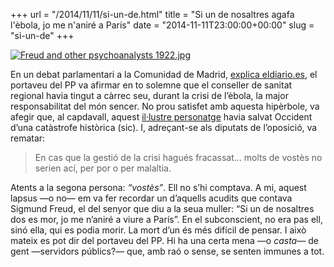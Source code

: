 +++
url = "/2014/11/11/si-un-de.html"
title = "Si un de nosaltres agafa l'èbola, jo me n'aniré a París"
date = "2014-11-11T23:00:00+00:00"
slug = "si-un-de"
+++

<a href="http://commons.wikimedia.org/wiki/File:Freud_and_other_psychoanalysts_1922.jpg#mediaviewer/File:Freud_and_other_psychoanalysts_1922.jpg"><img style="max-width: 320px;" src="http://upload.wikimedia.org/wikipedia/commons/0/00/Freud_and_other_psychoanalysts_1922.jpg" alt="Freud and other psychoanalysts 1922.jpg" /></a>

En un debat parlamentari a la Comunidad de Madrid, [explica eldiario.es](http://www.eldiario.es/sociedad/PP-Madrid-Sanidad-Occidente-catastrofe_0_321968218.html), el portaveu del PP va afirmar en to solemne que el conseller de sanitat regional havia tingut a càrrec seu, durant la crisi de l’èbola, la major responsabilitat del món sencer. No prou satisfet amb aquesta hipèrbole, va afegir que, al capdavall, aquest [il·lustre personatge](http://www.elmundo.es/espana/2014/10/09/5436837922601d50138b4587.html) havia salvat Occident d’una catàstrofe històrica (sic). I, adreçant-se als diputats de l’oposició, va rematar:

> En cas que la gestió de la crisi hagués fracassat… molts de vostès no serien ací, per por o per malaltia.

Atents a la segona persona: *“vostès”*. Ell no s’hi comptava. A mi, aquest lapsus —o no— em va fer recordar un d’aquells acudits que contava Sigmund Freud, el del senyor que diu a la seua muller: “Si un de nosaltres dos es mor, jo me n’aniré a viure a París”. En el subconscient, no era pas ell, sinó ella, qui es podia morir. La mort d’un és més difícil de pensar. I això mateix es pot dir del portaveu del PP. Hi ha una certa mena —o *casta*— de gent —servidors públics?— que, amb raó o sense, se senten immunes a tot.
